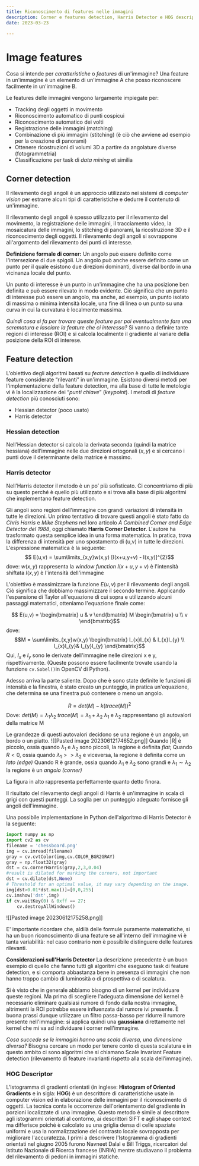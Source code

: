 ```yaml
---
title: Riconoscimento di features nelle immagini
description: Corner e features detection, Harris Detector e HOG descriptor 
date: 2023-03-23

--- 
```

# Image features
Cosa si intende per *caratteristiche* o *features* di un'immagine?
Una feature in un'immagine è un elemento di un'immagine A che posso riconoscere facilmente in un'immagine B. 

Le features delle immagini vengono largamente impiegate per: 
- Tracking degli oggetti in movimento
- Riconoscimento automatico di punti cospicui
- Riconoscimento automatico dei volti
- Registrazione delle immagini (matching)
- Combinazione di più immagini (stitching) (è ciò che avviene ad esempio per la creazione di panorami)
- Ottenere ricostruzioni di volumi 3D a partire da angolature diverse (fotogrammetria)
- Classificazione per task di *data mining* et similia

## Corner detection
Il rilevamento degli angoli è un approccio utilizzato nei sistemi di *computer vision* per estrarre alcuni tipi di caratteristiche e dedurre il contenuto di un'immagine. 

Il rilevamento degli angoli è spesso utilizzato per il rilevamento del movimento, la registrazione delle immagini, il tracciamento video, la mosaicatura delle immagini, lo stitching di panorami, la ricostruzione 3D e il riconoscimento degli oggetti. Il rilevamento degli angoli si sovrappone all'argomento del rilevamento dei punti di interesse.

**Definizione formale di corner:**
Un angolo può essere definito come l'intersezione di due spigoli. Un angolo può anche essere definito come un punto per il quale esistono due direzioni dominanti, diverse dal bordo in una vicinanza locale del punto.

Un punto di interesse è un punto in un'immagine che ha una posizione ben definita e può essere rilevato in modo evidente. Ciò significa che un punto di interesse può essere un angolo, ma anche, ad esempio, un punto isolato di massima o minima intensità locale, una fine di linea o un punto su una curva in cui la curvatura è localmente massima.

*Quindi cosa si fa per trovare queste feature per poi eventualmente fare una scrematura e lasciare la feature che ci interessa?*
Si vanno a definire tante regioni di interesse (ROI) e si calcola localmente il gradiente al variare della posizione della ROI di interese.

## Feature detection
L’obiettivo degli algoritmi basati su *feature detection* è quello di individuare feature considerate “rilevanti” in un'immagine. Esistono diversi metodi per l'implementazione della feature detection, ma alla base di tutte le metologie vi è la localizzazione dei “*punti chiave*” (*keypoint*). 
I metodi di *feature detection* più conosciuti sono: 
- Hessian detector (poco usato)
- Harris detector

### Hessian detection
Nell’Hessian detector si calcola la derivata seconda (quindi la matrice hessiana) dell’immagine nelle due direzioni ortogonali $(x,y)$ e si cercano i punti dove il determinante della matrice è massimo. 

### Harris detector
Nell’Harris detector il metodo è un po’ più sofisticato. Ci concentriamo di più su questo perché è quello più utilizzato e si trova alla base di più algoritmi che implementano feature detection.

Gli angoli sono regioni dell'immagine con grandi variazioni di intensità in tutte le direzioni. Un primo tentativo di trovare questi angoli è stato fatto da *Chris Harris* e *Mike Stephens* nel loro articolo *A Combined Corner and Edge Detector del 1988*, oggi chiamato **Harris Corner Detector**. L'autore ha trasformato questa semplice idea in una forma matematica. In pratica, trova la differenza di intensità per uno spostamento di (u,v) in tutte le direzioni. L'espressione matematica è la seguente:
$$ E(u,v) = \sum\limits_{x,y}w(x,y) [I(x+u,y+v) - I(x,y)]^{2}$$
dove: 
$w(x,y)$ rappresenta la *window function*
$I(x+u,y+v)$ è l'intensità shiftata
$I(x,y)$ è l'intensità dell'immagine

L'obiettivo è massimizzare la funzione $E(u,v)$ per il rilevamento degli angoli. Ciò significa che dobbiamo massimizzare il secondo termine. Applicando l'espansione di Taylor all'equazione di cui sopra e utilizzando alcuni passaggi matematici, otteniamo l'equazione finale come:

$$ E(u,v) = \begin{bmatrix}  
u & v   
\end{bmatrix} M \begin{bmatrix} u \\ v \end{bmatrix}$$
dove: 
$$M = \sum\limits_{x,y}w(x,y) 
\begin{bmatrix} I_{x}I_{x} & I_{x}I_{y}  \\ I_{x}I_{y}& I_{y}I_{y} \end{bmatrix}$$
Qui, $I_{x}$ e $I_{y}$ sono le derivate dell'immagine nelle direzioni x e y, rispettivamente. 
(Queste possono essere facilmente trovate usando la funzione `cv.Sobel()`in OpenCV di Python).

Adesso arriva la parte saliente. 
Dopo che è sono state definite le funzioni di intensità e la finestra, è stato creato un punteggio, in pratica un'equazione, che determina se una finestra può contenere o meno un angolo.

$$R= det(M)-k(trace(M))^{2}$$
Dove: 
$det(M)=\lambda_{1} \lambda_2$
$trace(M)=\lambda_{1} + \lambda_2$
$\lambda_{1}$ e $\lambda_2$ rappresentano gli autovalori della matrice M

Le grandezze di questi autovalori decidono se una regione è un angolo, un bordo o un piatto.
![[Pasted image 20230612174652.png]]
Quando |R| è piccolo, ossia quando $\lambda_1$ e $\lambda_2$ sono piccoli, la regione è definita *flat*;
Quando $R<0$, ossia quando $\lambda_{1}>>\lambda_2$ e viceversa, la regione è definita come un *lato (edge)*
Quando R è grande, ossia quando $\lambda_1$ e $\lambda_2$ sono grandi e $\lambda_{1} \sim \lambda_{2}$ la regione è un *angolo (corner)* 

La figura in alto rappresenta perfettamente quanto detto finora. 

Il risultato del rilevamento degli angoli di Harris è un'immagine in scala di grigi con questi punteggi. La soglia per un punteggio adeguato fornisce gli angoli dell'immagine. 

Una possibile implementazione in Python dell'algoritmo di Harris Detector è la seguente: 

```python 
import numpy as np
import cv2 as cv
filename = 'chessboard.png'
img = cv.imread(filename)
gray = cv.cvtColor(img,cv.COLOR_BGR2GRAY)
gray = np.float32(gray)
dst = cv.cornerHarris(gray,2,3,0.04)
#result is dilated for marking the corners, not important
dst = cv.dilate(dst,None)
# Threshold for an optimal value, it may vary depending on the image.
img[dst>0.01*dst.max()]=[0,0,255]
cv.imshow('dst',img)
if cv.waitKey(0) & 0xff == 27:
    cv.destroyAllWindows()
```

![[Pasted image 20230612175258.png]]

E' importante ricordare che, aldilà delle formule puramente matematiche, si ha un buon riconoscimento di una feature se all'interno dell'immagine vi è tanta variabilità: nel caso contrario non è possibile distinguere delle features rilevanti. 

**Considerazioni sull'Harris Detector**
La descrizione precedente è un buon esempio di quello che fanno tutti gli algoritmi che eseguono task di feature detection, e si comporta abbastanza bene in presenza di immagini che non hanno troppo cambio di luminosità o di prospettiva o di scalatura.

Si è visto che in generale abbiamo bisogno di un kernel per individuare queste regioni. Ma prima di scegliere l'adeguata dimensione del kernel è necessario eliminare qualsiasi rumore di fondo dalla nostra immagine, altrimenti la ROI potrebbe essere influenzata dal rumore ivi presente. 
È buona prassi dunque utilizzare un filtro passa-basso per ridurre il rumore presente nell'immagine: si applica quindi una **gaussiana** direttamente nel kernel che mi va ad individuare i corner nell'immagine. 

*Cosa succede se le immagini hanno una scala diversa, una dimensione diversa?*
Bisogna cercare un modo per tenere conto di questa scalatura e in questo ambito ci sono algoritmi che si chiamano Scale Invariant Feature detection (rilevamento di feature invarianti rispetto alla scala dell’immagine).

### HOG Descriptor
L'Istogramma di gradienti orientati (in inglese: **Histogram of Oriented Gradients** e in sigla: **HOG**) è un descrittore di caratteristiche usate in computer vision ed in elaborazione delle immagini per il riconoscimento di oggetti. La tecnica conta le occorrenze dell'orientamento del gradiente in porzioni localizzate di una immagine. Questo metodo è simile al descrittore agli istogrammi orientati al contorno, ai descrittori SIFT e agli shape context ma differisce poiché è calcolato su una griglia densa di celle spaziate uniformi e usa la normalizzazione del contrasto locale sovrapposta per migliorare l'accuratezza. I primi a descrivere l'Istogramma di gradienti orientati nel giugno 2005 furono Navneet Dalal e Bill Triggs, ricercatori del Istituto Nazionale di Ricerca francese (INRIA) mentre studiavano il problema del rilevamento di pedoni in immagini statiche.